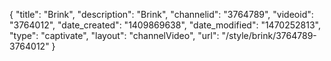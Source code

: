 {
    "title": "Brink",
    "description": "Brink",
    "channelid": "3764789",
    "videoid": "3764012",
    "date_created": "1409869638",
    "date_modified": "1470252813",
    "type": "captivate",
    "layout": "channelVideo",
    "url": "\/style\/brink\/3764789-3764012"
}